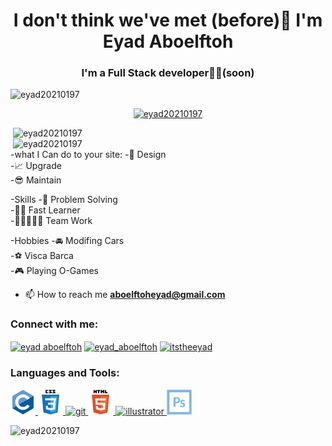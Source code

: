 <h1 align="center">I don't think we've met (before)🤔 I'm Eyad Aboelftoh</h1>
<h3 align="center">I'm a Full Stack developer🧑‍💻(soon)</h3>
<img align="right" width="400" src"https://camo.githubusercontent.com/5ddf73ad3a205111cf8c686f687fc216c2946a75005718c8da5b837ad9de78c9/68747470733a2f2f7468756d62732e6766796361742e636f6d2f4576696c4e657874446576696c666973682d736d616c6c2e676966">

<p align="left"> <img src="https://komarev.com/ghpvc/?username=eyad20210197&label=Profile%20views&color=0e75b6&style=flat" alt="eyad20210197" /> </p>
<p align="center"> <a href="https://github.com/ryo-ma/github-profile-trophy"><img src="https://github-profile-trophy.vercel.app/?username=eyad20210197" alt="eyad20210197" /></a> </p> 
<p><img align="right" width="500" src="https://github-readme-streak-stats.herokuapp.com/?user=eyad20210197&" alt="eyad20210197" /></p> 
<p>&nbsp;<img align="right" width="500" src="https://github-readme-stats.vercel.app/api?username=eyad20210197&show_icons=true&locale=en" alt="eyad20210197" /></p>

-what I Can do to your site:
-🎨 Design <br>
-📈 Upgrade <br>
-😎 Maintain <br>

-Skills
-🧠 Problem Solving <br>
-🏃‍♂️ Fast Learner <br>
-🧑🏻‍🤝‍🧑🏻 Team Work <br>

-Hobbies
-🚘 Modifing Cars <br>
-⚽ Visca Barca <br>
-🎮 Playing O-Games <br>


- 📫 How to reach me **aboelftoheyad@gmail.com**

<h3 align="left">Connect with me:</h3>
<p align="left">
<a href="https://linkedin.com/in/eyad aboelftoh" target="blank"><img align="center" src="https://raw.githubusercontent.com/rahuldkjain/github-profile-readme-generator/master/src/images/icons/Social/linked-in-alt.svg" alt="eyad aboelftoh" height="30" width="40" /></a>
<a href="https://fb.com/eyad_aboelftoh" target="blank"><img align="center" src="https://raw.githubusercontent.com/rahuldkjain/github-profile-readme-generator/master/src/images/icons/Social/facebook.svg" alt="eyad_aboelftoh" height="30" width="40" /></a>
<a href="https://instagram.com/itstheeyad" target="blank"><img align="center" src="https://raw.githubusercontent.com/rahuldkjain/github-profile-readme-generator/master/src/images/icons/Social/instagram.svg" alt="itstheeyad" height="30" width="40" /></a>
</p>

<h3 align="left">Languages and Tools:</h3>
<p align="left"> <a href="https://www.cprogramming.com/" target="_blank" rel="noreferrer"> <img src="https://raw.githubusercontent.com/devicons/devicon/master/icons/c/c-original.svg" alt="c" width="40" height="40"/> </a> <a href="https://www.w3schools.com/css/" target="_blank" rel="noreferrer"> <img src="https://raw.githubusercontent.com/devicons/devicon/master/icons/css3/css3-original-wordmark.svg" alt="css3" width="40" height="40"/> </a> <a href="https://git-scm.com/" target="_blank" rel="noreferrer"> <img src="https://www.vectorlogo.zone/logos/git-scm/git-scm-icon.svg" alt="git" width="40" height="40"/> </a> <a href="https://www.w3.org/html/" target="_blank" rel="noreferrer"> <img src="https://raw.githubusercontent.com/devicons/devicon/master/icons/html5/html5-original-wordmark.svg" alt="html5" width="40" height="40"/> </a> <a href="https://www.adobe.com/in/products/illustrator.html" target="_blank" rel="noreferrer"> <img src="https://www.vectorlogo.zone/logos/adobe_illustrator/adobe_illustrator-icon.svg" alt="illustrator" width="40" height="40"/> </a> <a href="https://www.photoshop.com/en" target="_blank" rel="noreferrer"> <img src="https://raw.githubusercontent.com/devicons/devicon/master/icons/photoshop/photoshop-line.svg" alt="photoshop" width="40" height="40"/> </a> </p>

<p><img align="left" src="https://github-readme-stats.vercel.app/api/top-langs?username=eyad20210197&show_icons=true&theme=radical&locale=en&layout=compact" alt="eyad20210197" /></p>
